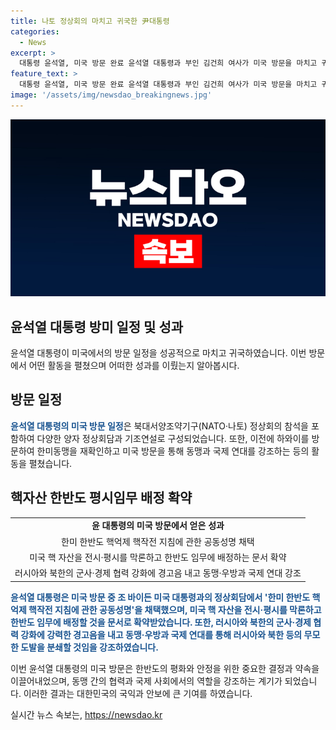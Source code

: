 ```yaml
---
title: 나토 정상회의 마치고 귀국한 尹대통령
categories:
  - News
excerpt: >
  대통령 윤석열, 미국 방문 완료 윤석열 대통령과 부인 김건희 여사가 미국 방문을 마치고 귀국했다. 윤 대통령은 한미·한일 정상회담과 10여개국과의 양자 정상회담 등 다양한 활동을 소화했다. 또한 북한의 핵 억제를 위해 미국 핵 자산을 한반도 임무에 배정할 것을 확약받았으며, 러시아와 북한의 도발에 대해 강력한 경고음을 내고 동맹과 국제 연대를 통해 그를 분쇄할 것을 강조했다.
feature_text: >
  대통령 윤석열, 미국 방문 완료 윤석열 대통령과 부인 김건희 여사가 미국 방문을 마치고 귀국했다. 윤 대통령은 한미·한일 정상회담과 10여개국과의 양자 정상회담 등 다양한 활동을 소화했다. 또한 북한의 핵 억제를 위해 미국 핵 자산을 한반도 임무에 배정할 것을 확약받았으며, 러시아와 북한의 도발에 대해 강력한 경고음을 내고 동맹과 국제 연대를 통해 그를 분쇄할 것을 강조했다.
image: '/assets/img/newsdao_breakingnews.jpg'
---
```


<p><img src="/assets/img/newsdao_breakingnews.jpg" alt="ontimetimes 속보" /></p>

<h2>윤석열 대통령 방미 일정 및 성과</h2>

<p data-ke-size="size16">윤석열 대통령이 미국에서의 방문 일정을 성공적으로 마치고 귀국하였습니다. 이번 방문에서 어떤 활동을 펼쳤으며 어떠한 성과를 이뤘는지 알아봅시다.</p>

<h2 data-ke-size="size26">방문 일정</h2>

<p><b><span style="color: #1a5490;">윤석열 대통령의 미국 방문 일정</span></b>은 북대서양조약기구(NATO·나토) 정상회의 참석을 포함하여 다양한 양자 정상회담과 기조연설로 구성되었습니다. 또한, 이전에 하와이를 방문하여 한미동맹을 재확인하고 미국 방문을 통해 동맹과 국제 연대를 강조하는 등의 활동을 펼쳤습니다.</p>

<h2 data-ke-size="size26">핵자산 한반도 평시임무 배정 확약</h2>

<table>
  <tbody>
    <tr>
      <td style="text-align: center; height: 17px;"><b>윤 대통령의 미국 방문에서 얻은 성과</b></td>
    </tr>
    <tr>
      <td style="text-align: center; height: 17px;">한미 한반도 핵억제 핵작전 지침에 관한 공동성명 채택</td>
    </tr>
    <tr>
      <td style="text-align: center; height: 17px;">미국 핵 자산을 전시·평시를 막론하고 한반도 임무에 배정하는 문서 확약</td>
    </tr>
    <tr>
      <td style="text-align: center; height: 17px;">러시아와 북한의 군사·경제 협력 강화에 경고음 내고 동맹·우방과 국제 연대 강조</td>
    </tr>
  </tbody>
</table>

<p><b><span style="color: #1a5490;">윤석열 대통령은 미국 방문 중 조 바이든 미국 대통령과의 정상회담에서 '한미 한반도 핵억제 핵작전 지침에 관한 공동성명'을 채택했으며, 미국 핵 자산을 전시·평시를 막론하고 한반도 임무에 배정할 것을 문서로 확약받았습니다. 또한, 러시아와 북한의 군사·경제 협력 강화에 강력한 경고음을 내고 동맹·우방과 국제 연대를 통해 러시아와 북한 등의 무모한 도발을 분쇄할 것임을 강조하였습니다.</span></b></p>

<p>이번 윤석열 대통령의 미국 방문은 한반도의 평화와 안정을 위한 중요한 결정과 약속을 이끌어내었으며, 동맹 간의 협력과 국제 사회에서의 역할을 강조하는 계기가 되었습니다. 이러한 결과는 대한민국의 국익과 안보에 큰 기여를 하였습니다.</p>
실시간 뉴스 속보는, <a href="https://newsdao.kr" rel="dofollow">https://newsdao.kr</a>


